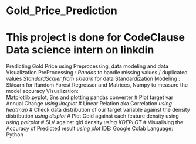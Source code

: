 # Gold_Price_Prediction
# This project is done for CodeClause Data science intern on linkdin

Predicting Gold Price using Preprocessing, data modeling and data Visualization
PreProcessing : 
        *Pandas* to handle missing values / duplicated values
        *StandardScaler from sklearn* for data Standardization 
Modeling : 
        Sklearn for Random Forest Regressor and  Matrices, Numpy to measure the model accuracy
Visualization:  
        Matplotlib.pyplot, Sns and plotting pandas converter
        # Plot target var Annual Change *using lineplot*
        # Linear Relation aka Correlation *using heatmap*
        # Check data distribution of our target variable against the density distribution *using displot*
        # Plot Gold against each feature density using *using pairplot*
        # SLV against gld density *using KDEPLOT*
        # Visualising the Accuracy of Predicted result *using plot*
IDE: Google Colab
Language: Python
